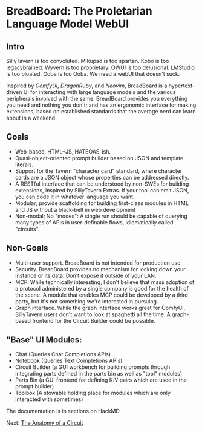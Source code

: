 # BreadBoard: The Proletarian Language Model WebUI

## Intro
SillyTavern is too convoluted. Mikupad is too spartan. Kobo is too legacybrained. Wyvern is too proprietary. OWUI is too delusional. LMStudio is too bloated. Ooba is too Ooba. We need a webUI that doesn't suck.

Inspired by *ComfyUI*, *DragonRuby*, and *Neovim*, BreadBoard is a hypertext-driven UI for interacting with large language models and the various peripherals involved with the same.
BreadBoard provides you everything you need and nothing you don't; and has an ergonomic interface for making extensions, based on established standards that the average nerd can learn about in a weekend.

## Goals

- Web-based, HTML+JS, HATEOAS-ish.
- Quasi-object-oriented prompt builder based on JSON and template literals.
- Support for the Tavern "character card" standard, where character cards are a JSON object whose properties can be addressed directly.
- A RESTful interface that can be understood by non-SWEs for building extensions, inspired by SillyTavern Extras. If your tool can emit JSON, you can code it in whatever language you want.
- Modular; provide scaffolding for building first-class modules in HTML and JS without a black-belt in web development
- Non-modal; No "modes": A single run should be capable of querying many types of APIs in user-definable flows, idiomatically called "circuits".

## Non-Goals

- Multi-user support. BreadBoard is not intended for production use.
- Security. BreadBoard provides no mechanism for locking down your instance or its data. Don't expose it outside of your LAN.
- MCP. While technically interesting, I don't believe that mass adoption of a protocol administered by a single company is good for the health of the scene. A module that enables MCP could be developed by a third party, but it's not something we're interested in pursuing.
- Graph interface. While the graph interface works great for ComfyUI, SillyTavern users don't want to look at spaghetti all the time. A graph-based frontend for the Circuit Builder could be possible.

## "Base" UI Modules:

- Chat (Queries Chat Completions APIs)
- Notebook (Queries Text Completions APIs)
- Circuit Builder (a GUI workbench for building prompts through integrating parts defined in the parts bin as well as "tool" modules)
- Parts Bin (a GUI frontend for defining K:V pairs which are used in the prompt builder)
- Toolbox (A stowable holding place for modules which are only interacted with sometimes)

The documentation is in sections on HackMD.

Next: [The Anatomy of a Circuit](https://hackmd.io/naFS7CblRzuKg0CvDtp06A)
